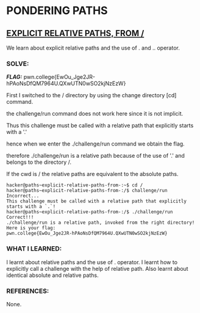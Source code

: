 # **PONDERING PATHS**
## **<ins>EXPLICIT RELATIVE PATHS, FROM /</ins>**
We learn about explicit relative paths and the use of . and .. operator. 
### SOLVE: 
***FLAG:*** pwn.college{EwOu_Jge2JR-hPAoNsDfQM7964U.QXwUTN0wSO2kjNzEzW}

First I switched to the / directory by using the change directory [cd] command.

the challenge/run command does not work here since it is not implicit.

Thus this challenge must be called with a relative path that explicitly starts with a '.'

hence when we enter the ./challenge/run command we obtain the flag.

therefore ./challenge/run is a relative path because of the use of '.' and belongs to the directory /.

If the cwd is / the relative paths are equivalent to the absolute paths. 

```
hacker@paths~explicit-relative-paths-from-:~$ cd /
hacker@paths~explicit-relative-paths-from-:/$ challenge/run
Incorrect...
This challenge must be called with a relative path that explicitly starts with a `.`!
hacker@paths~explicit-relative-paths-from-:/$ ./challenge/run
Correct!!!
./challenge/run is a relative path, invoked from the right directory!
Here is your flag:
pwn.college{EwOu_Jge2JR-hPAoNsDfQM7964U.QXwUTN0wSO2kjNzEzW}
```
### WHAT I LEARNED: 
I learnt about relative paths and the use of . operator. I learnt how to explicitly call a challenge with the help of relative path.
Also learnt about identical absolute and relative paths. 

### REFERENCES:
None.
